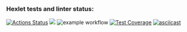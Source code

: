 ### Hexlet tests and linter status:
[![Actions Status](https://github.com/Nikolas888/frontend-project-46/workflows/hexlet-check/badge.svg)](https://github.com/Nikolas888/frontend-project-46/actions)
<a href="https://codeclimate.com/github/Nikolas888/frontend-project-46/maintainability"><img src="https://api.codeclimate.com/v1/badges/574dc842a5febde2471e/maintainability" /></a>
![example workflow](https://github.com/Nikolas888/frontend-project-46/actions/workflows/test.yml/badge.svg)
[![Test Coverage](https://api.codeclimate.com/v1/badges/63999f2b752ba13688003c7f/test_coverage)](https://codeclimate.com/github/Nikolas888/frontend-project-46/test_coverage)
[![asciicast](https://asciinema.org/a/08e7d1cbda0b5b3797ab.svg)](https://asciinema.org/a/8xQ13DTrzOJFPNVWWdQCaD8Tk)
